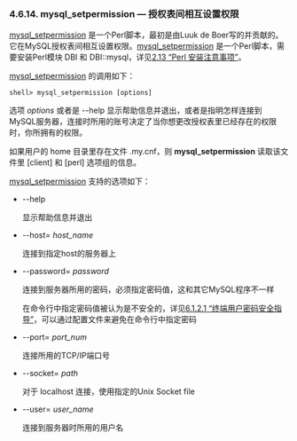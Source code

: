 ### 4.6.14. mysql_setpermission — 授权表间相互设置权限

[mysql_setpermission](#) 是一个Perl脚本，最初是由Luuk de Boer写的并贡献的。它在MySQL授权表间相互设置权限。[mysql_setpermission](#) 是一个Perl脚本，需要安装Perl模块 DBI 和 DBI::mysql，详见[2.13 “Perl 安装注意事项”][02.13.00]。

[mysql_setpermission](#) 的调用如下：

```shell
shell> mysql_setpermission [options]
```

选项 *options* 或者是 --help 显示帮助信息并退出，或者是指明怎样连接到MySQL服务器，连接时所用的账号决定了当你想更改授权表里已经存在的权限时，你所拥有的权限。

如果用户的 home 目录里存在文件 .my.cnf，则 **mysql_setpermission** 读取该文件里 [client] 和 [perl] 选项组的信息。 

[mysql_setpermission](#) 支持的选项如下：

* --help

	显示帮助信息并退出

* --host= *host_name*

	连接到指定host的服务器上

* --password= *password*

	连接到服务器所用的密码，必须指定密码值，这和其它MySQL程序不一样

	在命令行中指定密码值被认为是不安全的，详见[6.1.2.1 “终端用户密码安全指导”][06.01.02.01]，可以通过配置文件来避免在命令行中指定密码

* --port= *port_num*

	连接所用的TCP/IP端口号

* --socket= *path*

	对于 localhost 连接，使用指定的Unix Socket file

* --user= *user_name*

	连接到服务器时所用的用户名
	


[02.13.00]:../Chapter_02/02.13.00_Perl_Installation_Notes.md
[06.01.02.01]:./Chapter_06/06.01.02_Keeping_Passwords_Secure.md
